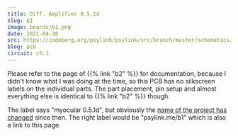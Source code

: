 ```yaml
---
title: Diff. Amplifier 0.5.1d
slug: b1
image: boards/b1.png
date: 2021-04-30
src: https://codeberg.org/psylink/psylink/src/branch/master/schematics/circuit5.1d.kicad_pcb
blog: pcb
circuit: c5.1
---
```


Please refer to the page of {{% link "b2" %}} for documentation, because I
didn't know what I was doing  at the time, so this PCB has no silkscreen
labels on the individual parts.  The part placement, pin setup and
almost everything else is identical to {{% link "b2" %}} though.

The label says "myocular 0.5.1d", but obviously the [name of the project has
changed](/blog/new-name) since then.  The right label would be
"psylink.me/b1" which is also a link to this page.
